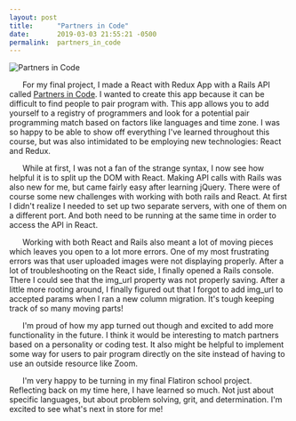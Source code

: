```yaml
---
layout: post
title:      "Partners in Code"
date:       2019-03-03 21:55:21 -0500
permalink:  partners_in_code
---
```


![Partners in Code](https://i.imgur.com/N1aj16Y.jpg)

&nbsp;&nbsp;&nbsp;&nbsp;&nbsp;&nbsp;For my final project, I made a React with Redux App with a Rails API called [Partners in Code](https://github.com/Madeline-Stark/PartnersInCode). I wanted to create this app because it can be difficult to find people to pair program with. This app allows you to add yourself to a registry of programmers and look for a potential pair programming match based on factors like languages and time zone. I was so happy to be able to show off everything I've learned throughout this course, but was also intimidated to be employing new technologies: React and Redux. 

&nbsp;&nbsp;&nbsp;&nbsp;&nbsp;&nbsp;While at first, I was not a fan of the strange syntax, I now see how helpful it is to split up the DOM with React. Making API calls with Rails was also new for me, but came fairly easy after learning jQuery. There were of course some new challenges with working with both rails and React. At first I didn't realize I needed to set up two separate servers, with one of them on a different port. And both need to be running at the same time in order to access the API in React.

&nbsp;&nbsp;&nbsp;&nbsp;&nbsp;&nbsp;Working with both React and Rails also meant a lot of moving pieces which leaves you open to a lot more errors. One of my most frustrating errors was that user uploaded images were not displaying properly. After a lot of troubleshooting on the React side, I finally opened a Rails console. There I could see that the img_url property was not properly saving. After a little more rooting around, I finally figured out that I forgot to add img_url to accepted params when I ran a new column migration. It's tough keeping track of so many moving parts!

&nbsp;&nbsp;&nbsp;&nbsp;&nbsp;&nbsp;I'm proud of how my app turned out though and excited to add more functionality in the future. I think it would be interesting to match partners based on a personality or coding test. It also might be helpful to implement some way for users to pair program directly on the site instead of having to use an outside resource like Zoom. 

&nbsp;&nbsp;&nbsp;&nbsp;&nbsp;&nbsp;I'm very happy to be turning in my final Flatiron school project. Reflecting back on my time here, I have learned so much. Not just about specific languages, but about problem solving, grit, and determination. I'm excited to see what's next in store for me!

